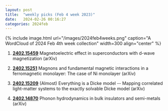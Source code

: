```yaml
---
layout: post
title:  "weekly picks (Feb 4 week 2023)"
date:   2024-02-26 00:16:27
categories: 2024feb
---
```



{% include image.html url="/images/2024feb4weeks.png" caption="A WordCloud of 2024 Feb 4th week collection" width=300 align="center" %}


1. **[2402.15459](http://arxiv.org/abs/2402.15459)** Magnetoelectric effect in superconductors with d-wave magnetization (arXiv)

1. **[2402.15251](http://arxiv.org/abs/2402.15251)** Magnons and fundamental magnetic interactions in a ferromagnetic monolayer: The case of Ni monolayer (arXiv)

1. **[2402.15209](http://arxiv.org/abs/2402.15209)** (Almost) Everything is a Dicke model -- Mapping correlated light-matter systems to the exactly solvable Dicke model (arXiv)

1. **[2402.14870](http://arxiv.org/abs/2402.14870)** Phonon hydrodynamics in bulk insulators and semi-metals (arXiv)
